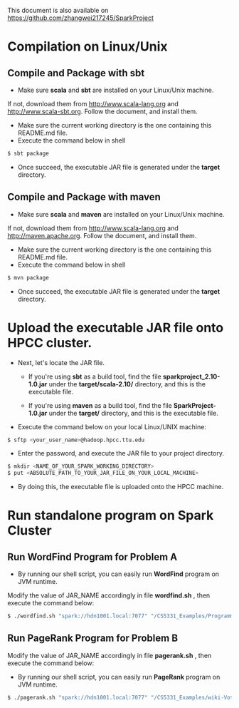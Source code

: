 This document is also available on <https://github.com/zhangwei217245/SparkProject>

# Compilation on Linux/Unix
## Compile and Package with sbt
* Make sure **scala** and **sbt** are installed on your Linux/Unix machine.

If not, download them from <http://www.scala-lang.org> and <http://www.scala-sbt.org>. Follow the document, and install them.

* Make sure the current working directory is the one containing this README.md file.
* Execute the command below in shell

```bash
$ sbt package
```

* Once succeed, the executable JAR file is generated under the **target** directory.

## Compile and Package with maven

* Make sure **scala** and **maven** are installed on your Linux/Unix machine.

If not, download them from <http://www.scala-lang.org> and <http://maven.apache.org>. Follow the document, and install them.

* Make sure the current working directory is the one containing this README.md file.
* Execute the command below in shell

```bash
$ mvn package
```

* Once succeed, the executable JAR file is generated under the **target** directory.

# Upload the executable JAR file onto HPCC cluster.

* Next, let's locate the JAR file.

    + If you're using **sbt** as a build tool, find the file **sparkproject_2.10-1.0.jar** under the **target/scala-2.10/** directory, and this is the executable file.

    + If you're using **maven** as a build tool, find the file **SparkProject-1.0.jar** under the **target/** directory, and this is the executable file.

* Execute the command below on your local Linux/UNIX machine:

```bash
$ sftp <your_user_name>@hadoop.hpcc.ttu.edu
```

* Enter the password, and execute the JAR file to your project directory.

```bash
$ mkdir <NAME_OF_YOUR_SPARK_WORKING_DIRECTORY>
$ put <ABSOLUTE_PATH_TO_YOUR_JAR_FILE_ON_YOUR_LOCAL_MACHINE>
```

* By doing this, the executable file is uploaded onto the HPCC machine.


# Run standalone program on Spark Cluster

## Run **WordFind** Program for Problem A

* By running our shell script, you can easily run **WordFind** program on JVM runtime.

Modify the value of JAR_NAME accordingly in file **wordfind.sh** , then execute the command below:

```bash
$ ./wordfind.sh "spark://hdn1001.local:7077" "/CS5331_Examples/Programming_Project_Dataset.txt" "Apple"
```

## Run **PageRank** Program for Problem B

Modify the value of JAR_NAME accordingly in file **pagerank.sh** , then execute the command below:

* By running our shell script, you can easily run **PageRank** program on JVM runtime.

```bash
$ ./pagerank.sh "spark://hdn1001.local:7077" "/CS5331_Examples/wiki-Vote.txt" "10"
```